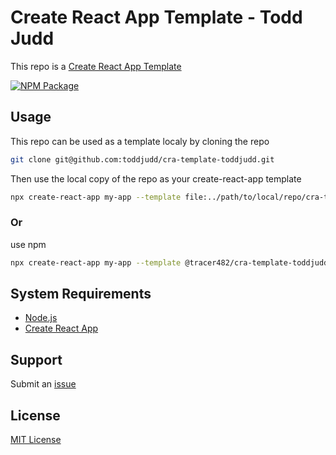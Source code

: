 # Create React App Template - Todd Judd

This repo is a
[Create React App Template](https://create-react-app.dev/docs/custom-templates/)

[![NPM Package](https://github.com/toddjudd/cra-template-toddjudd/actions/workflows/npm-publish.yml/badge.svg?branch=main)](https://github.com/toddjudd/cra-template-toddjudd/actions/workflows/npm-publish.yml)

## Usage

This repo can be used as a template localy by cloning the repo

```sh
git clone git@github.com:toddjudd/cra-template-toddjudd.git
```

Then use the local copy of the repo as your create-react-app template

```sh
npx create-react-app my-app --template file:../path/to/local/repo/cra-template-toddjudd
```

### Or

use npm

```sh
npx create-react-app my-app --template @tracer482/cra-template-toddjudd
```

## System Requirements

- [Node.js](https://nodejs.org)
- [Create React App](https://create-react-app.dev)

## Support

Submit an [issue](https://github.com/toddjudd/cra-template-toddjudd/issues/new)

## License

[MIT License](https://github.com/toddjudd/cra-template-toddjudd/LICENSE)
